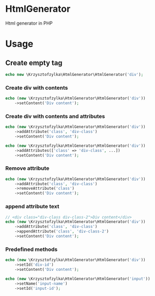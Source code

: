 # HtmlGenerator
Html generator in PHP

# Usage
## Create empty tag
```php
echo new \Krzysztofzylka\HtmlGenerator\HtmlGenerator('div');
```
### Create div with contents
```php
echo (new \Krzysztofzylka\HtmlGenerator\HtmlGenerator('div'))
    ->setContent('Div content');
```

### Create div with contents and attributes
```php
echo (new \Krzysztofzylka\HtmlGenerator\HtmlGenerator('div'))
    ->addAttribute('class', 'div-class')
    ->setContent('Div content');
```
```php
echo (new \Krzysztofzylka\HtmlGenerator\HtmlGenerator('div'))
    ->addAttributes(['class' => 'div-class', ...])
    ->setContent('Div content');
```

### Remove attribute
```php
echo (new \Krzysztofzylka\HtmlGenerator\HtmlGenerator('div'))
    ->addAttribute('class', 'div-class')
    ->removeAttribute('class')
    ->setContent('Div content');
```

### append attribute text
```php
// <div class="div-class div-class-2">Div content</div>
echo (new \Krzysztofzylka\HtmlGenerator\HtmlGenerator('div'))
    ->addAttribute('class', 'div-class')
    ->appendAttribute('class', 'div-class-2')
    ->setContent('Div content');
```

### Predefined methods
```php
echo (new \Krzysztofzylka\HtmlGenerator\HtmlGenerator('div'))
    ->setId('div-id')
    ->setContent('Div content');
```
```php
echo (new \Krzysztofzylka\HtmlGenerator\HtmlGenerator('input'))
    ->setName('input-name')
    ->setId('input-id');
```